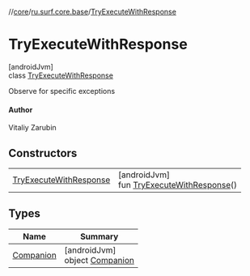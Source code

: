 //[core](../../../index.md)/[ru.surf.core.base](../index.md)/[TryExecuteWithResponse](index.md)

# TryExecuteWithResponse

[androidJvm]\
class [TryExecuteWithResponse](index.md)

Observe for specific exceptions

#### Author

Vitaliy Zarubin

## Constructors

| | |
|---|---|
| [TryExecuteWithResponse](-try-execute-with-response.md) | [androidJvm]<br>fun [TryExecuteWithResponse](-try-execute-with-response.md)() |

## Types

| Name | Summary |
|---|---|
| [Companion](-companion/index.md) | [androidJvm]<br>object [Companion](-companion/index.md) |

